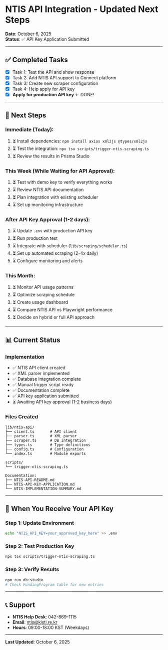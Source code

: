 # NTIS API Integration - Updated Next Steps

**Date**: October 6, 2025  
**Status**: ✅ API Key Application Submitted

---

## ✅ Completed Tasks

- [x] Task 1: Test the API and show response
- [x] Task 2: Add NTIS API support to Connect platform
- [x] Task 3: Create new scraper configuration
- [x] Task 4: Help apply for API key
- [x] **Apply for production API key** ← DONE!

---

## 🎯 Next Steps

### **Immediate** (Today):
1. ⏳ Install dependencies: `npm install axios xml2js @types/xml2js`
2. ⏳ Test the integration: `npx tsx scripts/trigger-ntis-scraping.ts`
3. ⏳ Review the results in Prisma Studio

### **This Week** (While Waiting for API Approval):
1. ⏳ Test with demo key to verify everything works
2. ⏳ Review NTIS API documentation
3. ⏳ Plan integration with existing scheduler
4. ⏳ Set up monitoring infrastructure

### **After API Key Approval** (1-2 days):
1. ⏳ Update `.env` with production API key
2. ⏳ Run production test
3. ⏳ Integrate with scheduler (`lib/scraping/scheduler.ts`)
4. ⏳ Set up automated scraping (2-4x daily)
5. ⏳ Configure monitoring and alerts

### **This Month**:
1. ⏳ Monitor API usage patterns
2. ⏳ Optimize scraping schedule
3. ⏳ Create usage dashboard
4. ⏳ Compare NTIS API vs Playwright performance
5. ⏳ Decide on hybrid or full API approach

---

## 📊 Current Status

### Implementation
- ✅ NTIS API client created
- ✅ XML parser implemented
- ✅ Database integration complete
- ✅ Manual trigger script ready
- ✅ Documentation complete
- ✅ API key application submitted
- ⏳ Awaiting API key approval (1-2 business days)

### Files Created
```
lib/ntis-api/
├── client.ts       # API client
├── parser.ts       # XML parser
├── scraper.ts      # DB integration
├── types.ts        # Type definitions
├── config.ts       # Configuration
└── index.ts        # Module exports

scripts/
└── trigger-ntis-scraping.ts

Documentation:
├── NTIS-API-README.md
├── NTIS-API-KEY-APPLICATION.md
└── NTIS-IMPLEMENTATION-SUMMARY.md
```

---

## 🔑 When You Receive Your API Key

### Step 1: Update Environment
```bash
echo "NTIS_API_KEY=your_approved_key_here" >> .env
```

### Step 2: Test Production Key
```bash
npx tsx scripts/trigger-ntis-scraping.ts
```

### Step 3: Verify Results
```bash
npm run db:studio
# Check FundingProgram table for new entries
```

---

## 📞 Support

- **NTIS Help Desk**: 042-869-1115
- **Email**: ntis@kisti.re.kr
- **Hours**: 09:00-18:00 KST (Weekdays)

---

**Last Updated**: October 6, 2025
